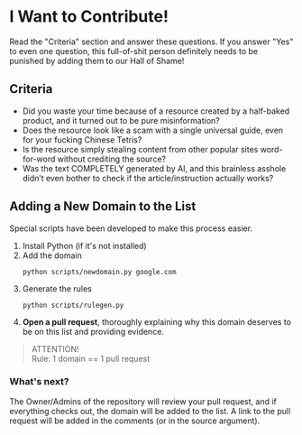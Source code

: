 # I Want to Contribute!

Read the "Criteria" section and answer these questions. If you answer "Yes" to even one question, this full-of-shit person definitely needs to be punished by adding them to our Hall of Shame!

## Criteria
- Did you waste your time because of a resource created by a half-baked product, and it turned out to be pure misinformation?
- Does the resource look like a scam with a single universal guide, even for your fucking Chinese Tetris?
- Is the resource simply stealing content from other popular sites word-for-word without crediting the source?
- Was the text COMPLETELY generated by AI, and this brainless asshole didn’t even bother to check if the article/instruction actually works?

## Adding a New Domain to the List
Special scripts have been developed to make this process easier.
1. Install Python (if it's not installed)
2. Add the domain
    ```shell
    python scripts/newdomain.py google.com
    ```
3. Generate the rules
    ```shell
    python scripts/rulegen.py
    ```
4. **Open a pull request**, thoroughly explaining why this domain deserves to be on this list and providing evidence.

> ATTENTION!<br /> 
> Rule: 1 domain == 1 pull request

### What's next?
The Owner/Admins of the repository will review your pull request, and if everything checks out, the domain will be added to the list. A link to the pull request will be added in the comments (or in the source argument).